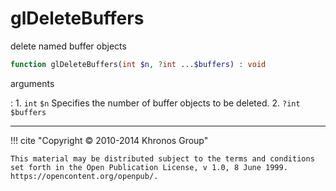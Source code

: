 # glDeleteBuffers
delete named buffer objects

```php
function glDeleteBuffers(int $n, ?int ...$buffers) : void
```



arguments

:    1. `int` `$n` Specifies the number of buffer objects to be deleted.
    2. `?int` `$buffers` 



---
     

!!! cite "Copyright © 2010-2014 Khronos Group"

    This material may be distributed subject to the terms and conditions set forth in the Open Publication License, v 1.0, 8 June 1999. https://opencontent.org/openpub/.
